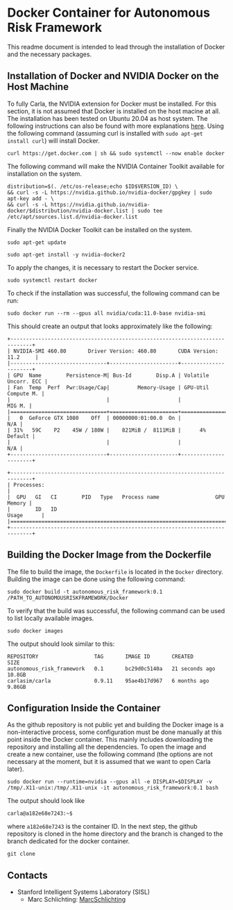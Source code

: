 # Docker Container for Autonomous Risk Framework

This readme document is intended to lead through the installation of Docker and the necessary packages. 

## Installation of Docker and NVIDIA Docker on the Host Machine
To fully Carla, the NVIDIA extension for Docker must be installed. For this section, it is not assumed that Docker is installed on the host macine at all. The installation has been tested on Ubuntu 20.04 as host system. The following instructions can also be found with more explanations [here](https://docs.nvidia.com/datacenter/cloud-native/container-toolkit/install-guide.html#docker). Using the following command (assuming curl is installed with `sudo apt-get install curl`) will install Docker.

    curl https://get.docker.com | sh && sudo systemctl --now enable docker

The following command will make the NVIDIA Container Toolkit available for installation on the system.

    distribution=$(. /etc/os-release;echo $ID$VERSION_ID) \
    && curl -s -L https://nvidia.github.io/nvidia-docker/gpgkey | sudo apt-key add - \
    && curl -s -L https://nvidia.github.io/nvidia-docker/$distribution/nvidia-docker.list | sudo tee /etc/apt/sources.list.d/nvidia-docker.list

Finally the NVIDIA Docker Toolkit can be installed on the system.

    sudo apt-get update
    
    sudo apt-get install -y nvidia-docker2

To apply the changes, it is necessary to restart the Docker service.

    sudo systemctl restart docker
 
To check if the installation was successful, the following command can be run:

    sudo docker run --rm --gpus all nvidia/cuda:11.0-base nvidia-smi
    
This should create an output that looks approximately like the following:

    +-----------------------------------------------------------------------------+
    | NVIDIA-SMI 460.80       Driver Version: 460.80       CUDA Version: 11.2     |
    |-------------------------------+----------------------+----------------------+
    | GPU  Name        Persistence-M| Bus-Id        Disp.A | Volatile Uncorr. ECC |
    | Fan  Temp  Perf  Pwr:Usage/Cap|         Memory-Usage | GPU-Util  Compute M. |
    |                               |                      |               MIG M. |
    |===============================+======================+======================|
    |   0  GeForce GTX 1080    Off  | 00000000:01:00.0  On |                  N/A |
    | 31%   59C    P2    45W / 180W |    821MiB /  8111MiB |      4%      Default |
    |                               |                      |                  N/A |
    +-------------------------------+----------------------+----------------------+

    +-----------------------------------------------------------------------------+
    | Processes:                                                                  |
    |  GPU   GI   CI        PID   Type   Process name                  GPU Memory |
    |        ID   ID                                                   Usage      |
    |=============================================================================|
    +-----------------------------------------------------------------------------+

## Building the Docker Image from the Dockerfile
The file to build the image, the `Dockerfile` is located in the `Docker` directory. Building the image can be done using the following command:

    sudo docker build -t autonomous_risk_framework:0.1 /PATH_TO_AUTONOMOUSRISKFRAMEWORK/Docker
    
To verify that the build was successful, the following command can be used to list locally available images.

    sudo docker images
    
The output should look similar to this:

    REPOSITORY                  TAG       IMAGE ID       CREATED          SIZE
    autonomous_risk_framework   0.1       bc29d0c5140a   21 seconds ago   10.8GB
    carlasim/carla              0.9.11    95ae4b17d967   6 months ago     9.86GB

## Configuration Inside the Container
As the github repository is not public yet and building the Docker image is a non-interactive process, some configuration must be done manually at this point inside the Docker container. This mainly includes downloading the repository and installing all the dependencies.
To open the image and create a new container, use the following command (the options are not necessary at the moment, but it is assumed that we want to open Carla later).

    sudo docker run --runtime=nvidia --gpus all -e DISPLAY=$DISPLAY -v /tmp/.X11-unix:/tmp/.X11-unix -it autonomous_risk_framework:0.1 bash
    
The output should look like

    carla@a182e68e7243:~$
    
where `a182e68e7243` is the container ID. In the next step, the github repository is cloned in the home directory and the branch is changed to the branch dedicated for the docker container.

    git clone 
   


## Contacts
- Stanford Intelligent Systems Laboratory (SISL)
    - Marc Schlichting: [MarcSchlichting](https://github.com/MarcSchlichting)
